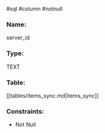 #sql #column #notnull 

### Name:
server_id
### Type:
TEXT
### Table:
 [[tables/items_sync.md|items_sync]]

### Constraints:
* Not Null
